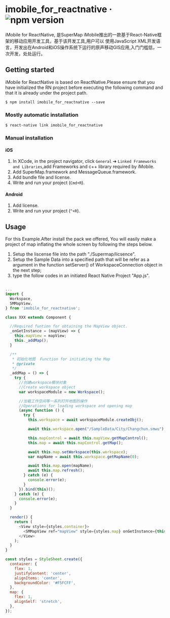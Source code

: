 # imobile_for_reactnative &middot;  ![npm version](https://badge.fury.io/js/imobile_for_reactnative.svg)

iMobile for ReactNative, 是SuperMap iMobile推出的一款基于React-Native框架的移动应用开发工具，基于该开发工具,用户可以
使用JavaScript XML开发语言，开发出在Android和iOS操作系统下运行的原声移动GIS应用,入门门槛低，一次开发，处处运行。

## Getting started

iMobile for ReactNative is based on ReactNative.Please ensure that you have initialized the RN project before executing the following command and that it is already under the project path.

`$ npm install imobile_for_reactnative --save`

### Mostly automatic installation

`$ react-native link imobile_for_reactnative`

### Manual installation


#### iOS

1. In XCode, in the project navigator, click `General` ➜ `Linked Frameworks and Libraries`,add Frameworks and c++ library required by iMobile.
2. Add SuperMap.framework and MessageQueue.framework.
3. Add bundle file and license.
4. Write and run your project (`Cmd+R`).

#### Android

1. Add license.
2. Write and run your project (`^+R`).

## Usage

For this Example.After install the pack we offered,  You will easily make a project of map inflating the whole screen by following the steps below.

1. Setup the liscense file into the path "./Supermap/licsence".
2. Setup the Sample Data into a specified path that will be refer as a 
argument in the function setServer() of WorkspaceConnection object in the next step;
3. type the follow codes in an initiated React Native Project "App.js".

```javascript

...
import {
  Workspace,
  SMMapView,
} from 'imobile_for_reactnative';

class XXX extends Component {

  //Required funtion for obtaining the MapView object.
  _onGetInstance = (mapView) => {
    this.mapView = mapView;
    this._addMap();
  }

  /**
   * 初始化地图  Function for initiating the Map
   * @private
   */
  _addMap = () => {
    try {
      //创建workspace模块对象
      //Create workspace object
      var workspaceModule = new Workspace();

      //加载工作空间等一系列打开地图的操作
      //Operations for loading workspace and opening map
      (async function () {
        try {
          this.workspace = await workspaceModule.createObj();

          await this.workspace.open("/SampleData/City/Changchun.smwu");

          this.mapControl = await this.mapView.getMapControl();
          this.map = await this.mapControl.getMap();

          await this.map.setWorkspace(this.workspace);
          var mapName = await this.workspace.getMapName(0);

          await this.map.open(mapName);
          await this.map.refresh();
        } catch (e) {
          console.error(e);
        }
      }).bind(this)();
    } catch (e) {
      console.error(e);
    }
  }

  render() {
    return (
      <View style={styles.container}>
        <SMMapView ref="mapView" style={styles.map} onGetInstance={this._onGetInstance}/>
      </View>
    );
  }
}

const styles = StyleSheet.create({
  container: {
    flex: 1,
    justifyContent: 'center',
    alignItems: 'center',
    backgroundColor: '#F5FCFF',
  },
  map: {
    flex: 1,
    alignSelf: 'stretch',
  },
});

```
  
